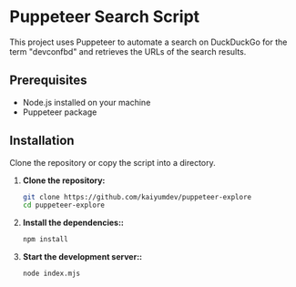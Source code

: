 # Puppeteer Search Script

This project uses Puppeteer to automate a search on DuckDuckGo for the term "devconfbd" and retrieves the URLs of the search results.

## Prerequisites

- Node.js installed on your machine
- Puppeteer package

## Installation

Clone the repository or copy the script into a directory.

1. **Clone the repository:**

   ```bash
   git clone https://github.com/kaiyumdev/puppeteer-explore
   cd puppeteer-explore


2. **Install the dependencies::**

   ```bash
   npm install


3. **Start the development server::**

   ```bash
   node index.mjs
